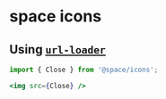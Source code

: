 # space icons

## Using [`url-loader`](https://www.npmjs.com/package/url-loader)
```jsx
import { Close } from '@space/icons';

<img src={Close} />
```
